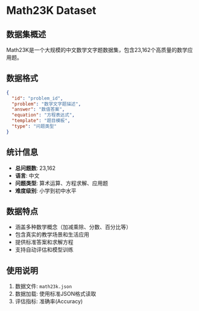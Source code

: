 # Math23K Dataset

## 数据集概述
Math23K是一个大规模的中文数学文字题数据集，包含23,162个高质量的数学应用题。

## 数据格式
```json
{
  "id": "problem_id",
  "problem": "数学文字题描述",
  "answer": "数值答案", 
  "equation": "方程表达式",
  "template": "题目模板",
  "type": "问题类型"
}
```

## 统计信息
- **总问题数**: 23,162
- **语言**: 中文
- **问题类型**: 算术运算、方程求解、应用题
- **难度级别**: 小学到初中水平

## 数据特点
- 涵盖多种数学概念（加减乘除、分数、百分比等）
- 包含真实的教学场景和生活应用
- 提供标准答案和求解方程
- 支持自动评估和模型训练

## 使用说明
1. 数据文件: `math23k.json`
2. 数据加载: 使用标准JSON格式读取
3. 评估指标: 准确率(Accuracy) 